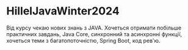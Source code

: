 # HillelJavaWinter2024

Від курсу чекаю нових знань з JAVA. 
Хочеться отримати побільше практичних завдань, Java Core,
синхронний та асинхронні функції,
хочеться теми з багатопоточністю, Spring Boot,  код рев'ю.